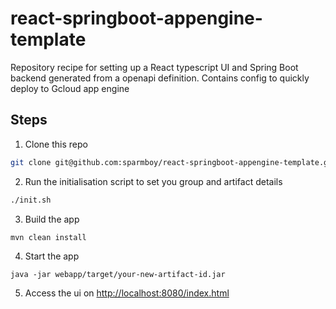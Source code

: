 # react-springboot-appengine-template
Repository recipe for setting up a React typescript UI and Spring Boot backend generated from a openapi definition.
Contains config to quickly deploy to Gcloud app engine 

## Steps
1. Clone this repo
```bash
git clone git@github.com:sparmboy/react-springboot-appengine-template.git mynewapp
```
2. Run the initialisation script to set you group and artifact details
```bash
./init.sh
```
3. Build the app
```bash
mvn clean install
```

4. Start the app
```shell
java -jar webapp/target/your-new-artifact-id.jar
```

5. Access the ui on [http://localhost:8080/index.html](http://localhost:8080/index.html)


